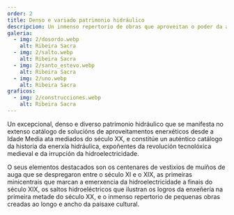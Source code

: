 ```yaml
---
order: 2
title: Denso e variado patrimonio hidráulico
descripcion: Un inmenso repertorio de obras que aproveitan o poder da auga, desde as humildes fontes de beber e os innumerables muíños de auga tradicionais ata as obras de enxeñería dos saltos hidroeléctricos do século XX.
galeria:
  - img: 2/dosordo.webp
    alt: Ribeira Sacra
  - img: 2/salto.webp
    alt: Ribeira Sacra
  - img: 2/santo_estevo.webp
    alt: Ribeira Sacra
  - img: 2/uno.webp
    alt: Ribeira Sacra
graficos:
  - img: 2/construcciones.webp
    alt: Ribeira Sacra
---
```


Un excepcional, denso e diverso patrimonio hidráulico que se manifesta no extenso catálogo de solucións de aproveitamentos enerxéticos desde a Idade Media ata mediados do século XX, e constitúe un auténtico catálogo da historia da enerxía hidráulica, expoñentes da revolución tecnolóxica medieval e da irrupción da hidroelectricidade.

O seus elementos destacados son os centenares de vestixios de muíños de auga que se despregaron entre o século XI e o XIX, as primeiras minicentrais que marcan a emerxencia da hidroelectricidade a finais do século XIX, os saltos hidroeléctricos que ilustran os logros da enxeñería na primeira metade do século XX, e o inmenso repertorio de pequenas obras creadas ao longo e ancho da paisaxe cultural.

